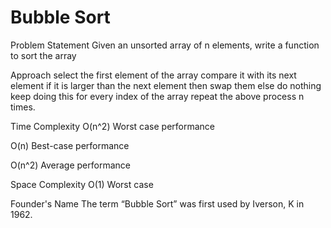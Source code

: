 # Bubble Sort

Problem Statement
Given an unsorted array of n elements, write a function to sort the array

Approach
select the first element of the array
compare it with its next element
if it is larger than the next element then swap them
else do nothing
keep doing this for every index of the array
repeat the above process n times.

Time Complexity
O(n^2) Worst case performance

O(n) Best-case performance

O(n^2) Average performance

Space Complexity
O(1) Worst case

Founder's Name
The term “Bubble Sort” was first used by Iverson, K in 1962.
